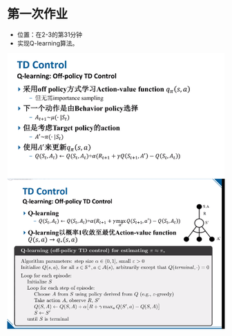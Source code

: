# 第一次作业

- 位置：在2-3的第31分钟
- 实现Q-learning算法。

![image-20200525231716499](%E7%AC%AC%E4%B8%80%E6%AC%A1%E4%BD%9C%E4%B8%9A.assets/image-20200525231716499.png)![image-20200525232553348](%E7%AC%AC%E4%B8%80%E6%AC%A1%E4%BD%9C%E4%B8%9A.assets/image-20200525232553348.png)